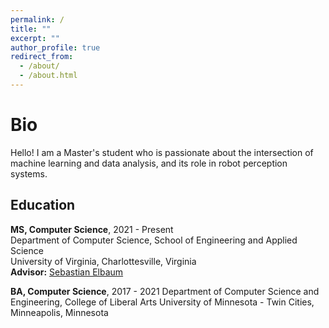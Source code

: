 ```yaml
---
permalink: /
title: ""
excerpt: ""
author_profile: true
redirect_from:
  - /about/
  - /about.html
---
```


Bio
===
Hello! I am a Master's student who is passionate about the intersection of machine learning and data analysis, and its role in robot perception systems.


## Education

**MS, Computer Science**,  2021 - Present  
Department of Computer Science, School of Engineering and Applied Science  
University of Virginia, Charlottesville, Virginia  
**Advisor:** [Sebastian Elbaum](https://www.cs.virginia.edu/~se4ja/)

**BA, Computer Science**, 2017 - 2021
Department of Computer Science and Engineering, College of Liberal Arts
University of Minnesota - Twin Cities, Minneapolis, Minnesota  

